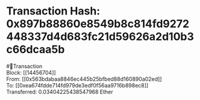 
Transaction Hash: 0x897b88860e8549b8c814fd9272448337d4d683fc21d59626a2d10b3c66dcaa5b
====================================================================================
  
#💸Transaction  
Block: [[14456704]]  
From: [[0x563bdabaa8846ec445b25bfbed88d160890a02ed]]  
To: [[0xea674fdde714fd979de3edf0f56aa9716b898ec8]]  
Transferred: 0.03404225438547968 Ether
